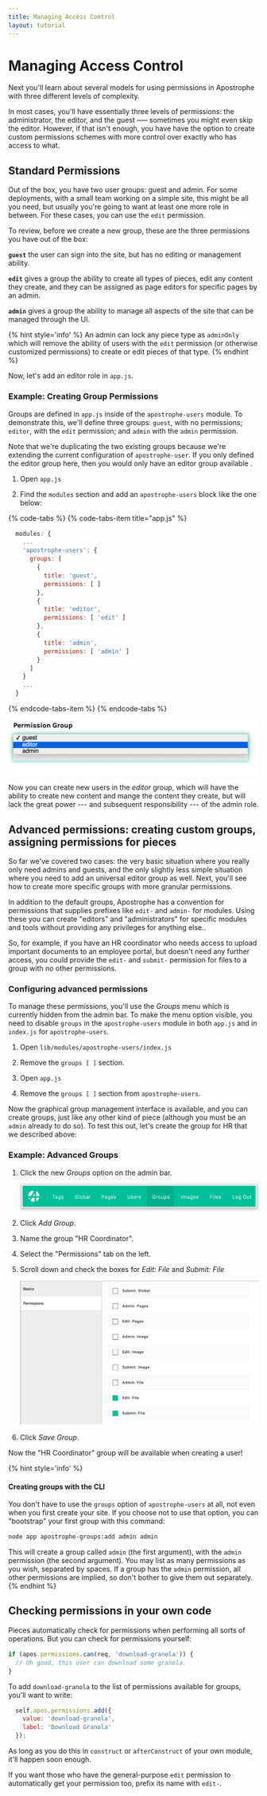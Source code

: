 ```yaml
---
title: Managing Access Control
layout: tutorial
---
```


# Managing Access Control

Next you'll learn about several models for using permissions in Apostrophe with three different levels of complexity.

In most cases, you'll have essentially three levels of permissions: the administrator, the editor, and the guest ––– sometimes you might even skip the editor. However, if that isn't enough, you have have the option to create custom permissions schemes with more control over exactly who has access to what.

## Standard Permissions

Out of the box, you have two user groups: guest and admin. For some deployments, with a small team working on a simple site, this might be all you need, but usually you're going to want at least one more role in between. For these cases, you can use the `edit` permission.

To review, before we create a new group, these are the three permissions you have out of the box:

**`guest`** the user can sign into the site, but has no editing or management ability.

**`edit`** gives a group the ability to create all types of pieces, edit any content they create, and they can be assigned as page editors for specific pages by an admin.

**`admin`** gives a group the ability to manage all aspects of the site that can be managed through the UI.

{% hint style='info' %}
An admin can lock any piece type as `adminOnly` which will remove the ability of users with the `edit` permission (or otherwise customized permissions) to create or edit pieces of that type.
{% endhint %}

Now, let's add an editor role in `app.js`.

### Example: Creating Group Permissions

Groups are defined in `app.js` inside of the `apostrophe-users` module. To demonstrate this, we'll define three groups: `guest`, with no permissions; `editor`, with the `edit` permission; and `admin` with the `admin` permission.

Note that we're duplicating the two existing groups because we're extending the current configuration of `apostrophe-user`. If you only defined the editor group here, then you would only have an editor group available .

1. Open `app.js`

2. Find the `modules` section and add an `apostrophe-users` block like the one below:

{% code-tabs %}
{% code-tabs-item title="app.js" %}
```javascript
  modules: {
  	...
    'apostrophe-users': {
      groups: [
        {
          title: 'guest',
          permissions: [ ]
        },
        {
          title: 'editor',
          permissions: [ 'edit' ]
        },
        {
          title: 'admin',
          permissions: [ 'admin' ]
        }
      ]
    }
    ...
  }
```
{% endcode-tabs-item %}
{% endcode-tabs %}

![](/.gitbook/assets/user-add-editor.png)

Now you can create new users in the *editor* group, which will have the ability to create new content and mange the content they create, but will lack the great power --- and subsequent responsibility --- of the admin role.

## Advanced permissions: creating custom groups, assigning permissions for pieces

So far we've covered two cases: the very basic situation where you really only need admins and guests, and the only slightly less simple situation where you need to add an universal editor group as well. Next, you'll see how to create more specific groups with more granular permissions. 

In addition to the default groups, Apostrophe has a convention for permissions that supplies prefixes like `edit-` and `admin-` for modules. Using these you can create "editors" and "administrators" for specific modules and tools without providing any privileges for anything else..

So, for example, if you have an HR coordinator who needs access to upload important documents to an employee portal, but doesn't need any further access, you could provide the `edit-` and `submit-` permission for files to a group with no other permissions.

### Configuring advanced permissions

To manage these permissions, you'll use the *Groups* menu which is currently hidden from the admin bar. To make the menu option visible, you need to disable `groups` in the `apostrophe-users` module in both `app.js` and in `index.js` for `apostrophe-users`.

1. Open `lib/modules/apostrophe-users/index.js`

2. Remove the `groups [ ]` section.

3. Open `app.js`

4. Remove the `groups [ ]` section from `apostrophe-users`.

Now the graphical group management interface is available, and you can create groups, just like any other kind of piece (although you must be an `admin` already to do so). To test this out, let's create the group for HR that we described above:

### Example: Advanced Groups

1. Click the new *Groups* option on the admin bar.

    ![](/.gitbook/assets/user-group-bar.png)

2. Click *Add Group*.

3. Name the group "HR Coordinator".

4. Select the "Permissions" tab on the left.

5. Scroll down and check the boxes for *Edit: File* and *Submit: File*

    ![](/.gitbook/assets/user-group-permissions.png)

6. Click *Save Group*.

Now the "HR Coordinator" group will be available when creating a user!

{% hint style='info' %}
#### Creating groups with the CLI
You don't have to use the `groups` option of `apostrophe-users` at all, not even when you first create your site. If you choose not to use that option, you can "bootstrap" your first group with this command:

```bash
node app apostrophe-groups:add admin admin
```

This will create a group called `admin` (the first argument), with the `admin` permission (the second argument). You may list as many permissions as you wish, separated by spaces. If a group has the `admin` permission, all other permissions are implied, so don't bother to give them out separately.
{% endhint %}

## Checking permissions in your own code

Pieces automatically check for permissions when performing all sorts of operations. But you can check for permissions yourself:

```javascript
if (apos.permissions.can(req, 'download-granola')) {
  // Oh good, this user can download some granola.
}
```

To add `download-granola` to the list of permissions available for groups, you'll want to write:

```javascript
  self.apos.permissions.add({
    value: 'download-granola',
    label: 'Download Granola'
  });
```

As long as you do this in `construct` or `afterConstruct` of your own module, it'll happen soon enough.

If you want those who have the general-purpose `edit` permission to automatically get your permission too, prefix its name with `edit-`.